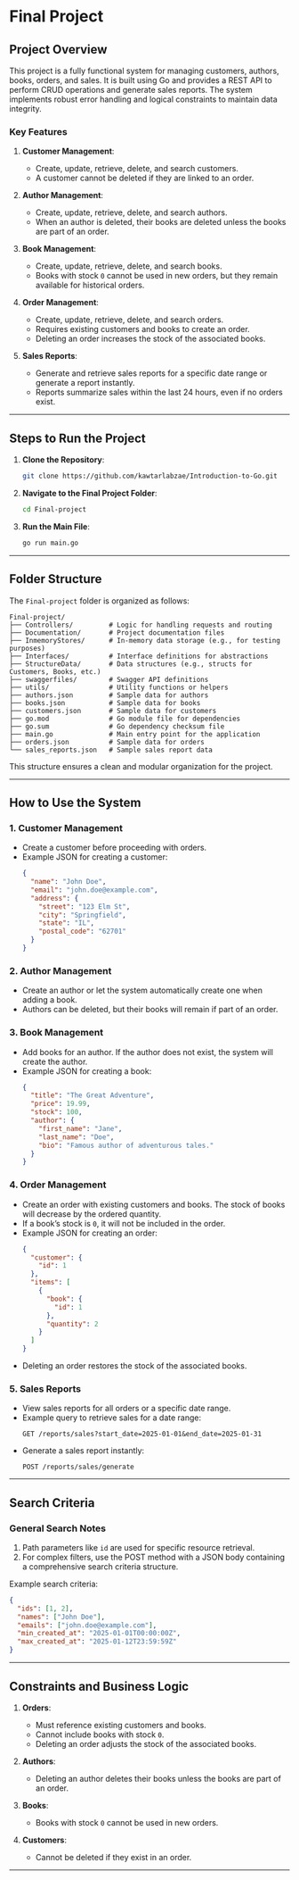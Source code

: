 # Final Project

## Project Overview

This project is a fully functional system for managing customers, authors, books, orders, and sales. It is built using Go and provides a REST API to perform CRUD operations and generate sales reports. The system implements robust error handling and logical constraints to maintain data integrity.

### Key Features

1. **Customer Management**:
   - Create, update, retrieve, delete, and search customers.
   - A customer cannot be deleted if they are linked to an order.

2. **Author Management**:
   - Create, update, retrieve, delete, and search authors.
   - When an author is deleted, their books are deleted unless the books are part of an order.

3. **Book Management**:
   - Create, update, retrieve, delete, and search books.
   - Books with stock `0` cannot be used in new orders, but they remain available for historical orders.

4. **Order Management**:
   - Create, update, retrieve, delete, and search orders.
   - Requires existing customers and books to create an order.
   - Deleting an order increases the stock of the associated books.

5. **Sales Reports**:
   - Generate and retrieve sales reports for a specific date range or generate a report instantly.
   - Reports summarize sales within the last 24 hours, even if no orders exist.

---

## Steps to Run the Project

1. **Clone the Repository**:
   ```bash
   git clone https://github.com/kawtarlabzae/Introduction-to-Go.git
   ```

2. **Navigate to the Final Project Folder**:
   ```bash
   cd Final-project
   ```

3. **Run the Main File**:
   ```bash
   go run main.go
   ```

---

## Folder Structure

The `Final-project` folder is organized as follows:

```
Final-project/
├── Controllers/         # Logic for handling requests and routing
├── Documentation/       # Project documentation files
├── InmemoryStores/      # In-memory data storage (e.g., for testing purposes)
├── Interfaces/          # Interface definitions for abstractions
├── StructureData/       # Data structures (e.g., structs for Customers, Books, etc.)
├── swaggerfiles/        # Swagger API definitions
├── utils/               # Utility functions or helpers
├── authors.json         # Sample data for authors
├── books.json           # Sample data for books
├── customers.json       # Sample data for customers
├── go.mod               # Go module file for dependencies
├── go.sum               # Go dependency checksum file
├── main.go              # Main entry point for the application
├── orders.json          # Sample data for orders
└── sales_reports.json   # Sample sales report data
```

This structure ensures a clean and modular organization for the project.

---

## How to Use the System

### 1. **Customer Management**
   - Create a customer before proceeding with orders.
   - Example JSON for creating a customer:
     ```json
     {
       "name": "John Doe",
       "email": "john.doe@example.com",
       "address": {
         "street": "123 Elm St",
         "city": "Springfield",
         "state": "IL",
         "postal_code": "62701"
       }
     }
     ```

### 2. **Author Management**
   - Create an author or let the system automatically create one when adding a book.
   - Authors can be deleted, but their books will remain if part of an order.

### 3. **Book Management**
   - Add books for an author. If the author does not exist, the system will create the author.
   - Example JSON for creating a book:
     ```json
     {
       "title": "The Great Adventure",
       "price": 19.99,
       "stock": 100,
       "author": {
         "first_name": "Jane",
         "last_name": "Doe",
         "bio": "Famous author of adventurous tales."
       }
     }
     ```

### 4. **Order Management**
   - Create an order with existing customers and books. The stock of books will decrease by the ordered quantity.
   - If a book’s stock is `0`, it will not be included in the order.
   - Example JSON for creating an order:
     ```json
     {
       "customer": {
         "id": 1
       },
       "items": [
         {
           "book": {
             "id": 1
           },
           "quantity": 2
         }
       ]
     }
     ```
   - Deleting an order restores the stock of the associated books.

### 5. **Sales Reports**
   - View sales reports for all orders or a specific date range.
   - Example query to retrieve sales for a date range:
     ```http
     GET /reports/sales?start_date=2025-01-01&end_date=2025-01-31
     ```
   - Generate a sales report instantly:
     ```http
     POST /reports/sales/generate
     ```

---

## Search Criteria

### General Search Notes
1. Path parameters like `id` are used for specific resource retrieval.
2. For complex filters, use the POST method with a JSON body containing a comprehensive search criteria structure.

Example search criteria:
```json
{
  "ids": [1, 2],
  "names": ["John Doe"],
  "emails": ["john.doe@example.com"],
  "min_created_at": "2025-01-01T00:00:00Z",
  "max_created_at": "2025-01-12T23:59:59Z"
}
```

---

## Constraints and Business Logic

1. **Orders**:
   - Must reference existing customers and books.
   - Cannot include books with stock `0`.
   - Deleting an order adjusts the stock of the associated books.

2. **Authors**:
   - Deleting an author deletes their books unless the books are part of an order.

3. **Books**:
   - Books with stock `0` cannot be used in new orders.

4. **Customers**:
   - Cannot be deleted if they exist in an order.

---

